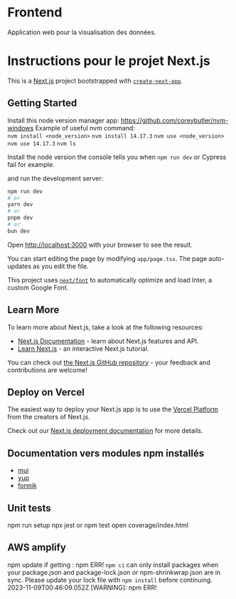 # Frontend

Application web pour la visualisation des données.

# Instructions pour le projet Next.js

This is a [Next.js](https://nextjs.org/) project bootstrapped with [`create-next-app`](https://github.com/vercel/next.js/tree/canary/packages/create-next-app).

## Getting Started

Install this node version manager app: https://github.com/coreybutler/nvm-windows
Example of useful nvm command:  
`nvm install <node_version>`
`nvm install 14.17.3`
`nvm use <node_version>`
`nvm use 14.17.3`
`nvm ls`

Install the node version the console tells you when `npm run dev` or Cypress fail for example. 

and run the development server:

```bash
npm run dev
# or
yarn dev
# or
pnpm dev
# or
bun dev
```

Open [http://localhost:3000](http://localhost:3000) with your browser to see the result.

You can start editing the page by modifying `app/page.tsx`. The page auto-updates as you edit the file.

This project uses [`next/font`](https://nextjs.org/docs/basic-features/font-optimization) to automatically optimize and load Inter, a custom Google Font.

## Learn More

To learn more about Next.js, take a look at the following resources:

- [Next.js Documentation](https://nextjs.org/docs) - learn about Next.js features and API.
- [Learn Next.js](https://nextjs.org/learn) - an interactive Next.js tutorial.

You can check out [the Next.js GitHub repository](https://github.com/vercel/next.js/) - your feedback and contributions are welcome!

## Deploy on Vercel

The easiest way to deploy your Next.js app is to use the [Vercel Platform](https://vercel.com/new?utm_medium=default-template&filter=next.js&utm_source=create-next-app&utm_campaign=create-next-app-readme) from the creators of Next.js.

Check out our [Next.js deployment documentation](https://nextjs.org/docs/deployment) for more details.

## Documentation vers modules npm installés

- [mui](https://mui.com/material-ui/getting-started/)
- [yup](https://www.npmjs.com/package/yup)
- [formik](https://formik.org/docs/overview)

## Unit tests

npm run setup
npx jest or npm test
open coverage/index.html

## AWS amplify
npm update if getting : npm ERR! `npm ci` can only install packages when your package.json and package-lock.json or npm-shrinkwrap.json are in sync. Please update your lock file with `npm install` before continuing.
2023-11-09T00:46:09.052Z [WARNING]: npm ERR!